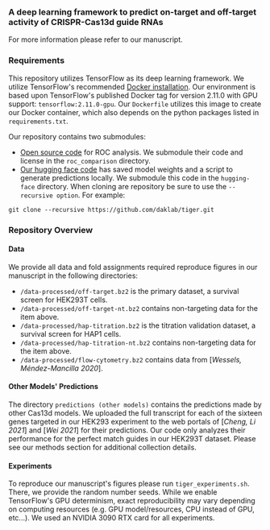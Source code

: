 ### A deep learning framework to predict on-target and off-target activity of CRISPR-Cas13d guide RNAs

For more information please refer to our manuscript.

### Requirements

This repository utilizes TensorFlow as its deep learning framework.
We utilize TensorFlow's recommended [Docker installation](https://www.tensorflow.org/install/docker).
Our environment is based upon TensorFlow's published Docker tag for version 2.11.0 with GPU support:
`tensorflow:2.11.0-gpu`.
Our `Dockerfile` utilizes this image to create our Docker container, which also depends on the python packages listed in
`requirements.txt`.

Our repository contains two submodules:
- [Open source code](https://github.com/yandexdataschool/roc_comparison/) for ROC analysis. We submodule their code and license in the `roc_comparison` directory.
- [Our hugging face code](https://huggingface.co/spaces/Knowles-Lab/tiger) has saved model weights and a script to generate predictions locally. We submodule this code in the `hugging-face` directory.
When cloning are repository be sure to use the `--recursive option`. For example:
```
git clone --recursive https://github.com/daklab/tiger.git
```

### Repository Overview

#### Data
We provide all data and fold assignments required reproduce figures in our manuscript in the following directories:
- `/data-processed/off-target.bz2` is the primary dataset, a survival screen for HEK293T cells.
- `/data-processed/off-target-nt.bz2` contains non-targeting data for the item above.
- `/data-processed/hap-titration.bz2` is the titration validation dataset, a survival screen for HAP1 cells.
- `/data-processed/hap-titration-nt.bz2` contains non-targeting data for the item above.
- `/data-processed/flow-cytometry.bz2` contains data from [_Wessels, Méndez-Mancilla 2020_].

#### Other Models' Predictions

The directory `predictions (other models)` contains the predictions made by other Cas13d models.
We uploaded the full transcript for each of the sixteen genes targeted in our HEK293 experiment to the web portals of [_Cheng, Li 2021_] and [_Wei 2021_] for their predictions.
Our code only analyzes their performance for the perfect match guides in our HEK293T dataset.
Please see our methods section for additional collection details.

#### Experiments
To reproduce our manuscript's figures please run `tiger_experiments.sh`.
There, we provide the random number seeds.
While we enable TensorFlow's GPU determinism, exact reproducibility may vary depending on computing resources (e.g. GPU model/resources, CPU instead of GPU, etc...).
We used an NVIDIA 3090 RTX card for all experiments.
